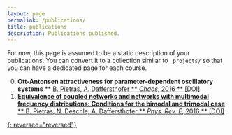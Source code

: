 ```yaml
---
layout: page
permalink: /publications/
title: publications
description: Publications published.
---
```


For now, this page is assumed to be a static description of your publications. You can convert it to a collection similar to `_projects/` so that you can have a dedicated page for each course.

0. **Ott-Antonsen attractiveness for parameter-dependent oscillatory systems**
** <u>B. Pietras<u>, A. Daffersthofer
** _Chaos_, 2016
** [[DOI](https://aip.scitation.org/doi/10.1063/1.4963371)]  
0. **Equivalence of coupled networks and networks with multimodal frequency distributions: Conditions for the bimodal and trimodal case**
** <u>B. Pietras<u>, N. Deschle, A. Daffersthofer
** _Phys. Rev. E_, 2016
** [[DOI](https://aip.scitation.org/doi/10.1063/1.4963371)] 

{: reversed="reversed"}
